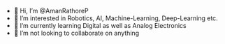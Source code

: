 - 👋 Hi, I’m @AmanRathoreP
- 👀 I’m interested in Robotics, AI, Machine-Learning, Deep-Learning etc.
- 🌱 I’m currently learning Digital as well as Analog Electronics
- 💞️ I’m not looking to collaborate on anything

<!---
AmanRathoreP/AmanRathoreP is a ✨ special ✨ repository because its `README.md` (this file) appears on your GitHub profile.
You can click the Preview link to take a look at your changes.
--->
